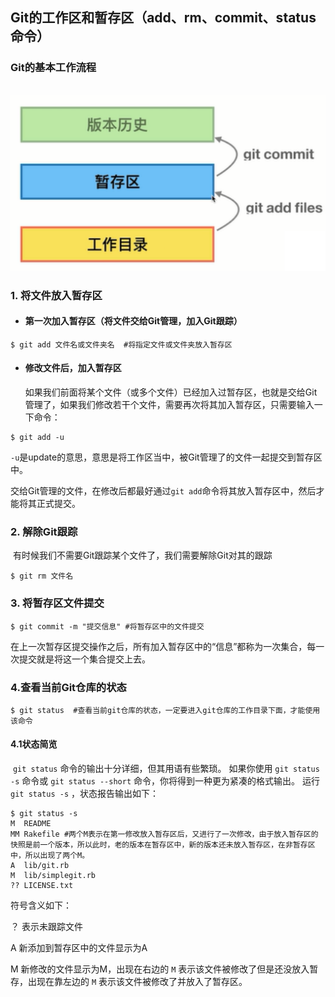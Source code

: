 ## Git的工作区和暂存区（add、rm、commit、status命令）

### Git的基本工作流程

​	![](../images/8.png)



### 1. 将文件放入暂存区

- #### 第一次加入暂存区（将文件交给Git管理，加入Git跟踪）

```shell
$ git add 文件名或文件夹名  #将指定文件或文件夹放入暂存区
```

- #### 修改文件后，加入暂存区

  如果我们前面将某个文件（或多个文件）已经加入过暂存区，也就是交给Git管理了，如果我们修改若干个文件，需要再次将其加入暂存区，只需要输入一下命令：

```shell
$ git add -u
```

​	`-u`是update的意思，意思是将工作区当中，被Git管理了的文件一起提交到暂存区中。

​	交给Git管理的文件，在修改后都最好通过`git add`命令将其放入暂存区中，然后才能将其正式提交。

### 2. 解除Git跟踪

​	有时候我们不需要Git跟踪某个文件了，我们需要解除Git对其的跟踪

```shell
$ git rm 文件名
```



### 3. 将暂存区文件提交

```shell
$ git commit -m "提交信息" #将暂存区中的文件提交
```

​	在上一次暂存区提交操作之后，所有加入暂存区中的“信息”都称为一次集合，每一次提交就是将这一个集合提交上去。

### 4.查看当前Git仓库的状态

```shell
$ git status  #查看当前git仓库的状态，一定要进入git仓库的工作目录下面，才能使用该命令
```

#### 	4.1状态简览

​	`git status` 命令的输出十分详细，但其用语有些繁琐。 如果你使用 `git status -s` 命令或 `git status --short` 命令，你将得到一种更为紧凑的格式输出。 运行 `git status -s` ，状态报告输出如下：

```shell
$ git status -s
M  README
MM Rakefile #两个M表示在第一修改放入暂存区后，又进行了一次修改，由于放入暂存区的快照是前一个版本，所以此时，老的版本在暂存区中，新的版本还未放入暂存区，在非暂存区中，所以出现了两个M。
A  lib/git.rb
M  lib/simplegit.rb
?? LICENSE.txt
```

符号含义如下：

？  表示未跟踪文件

A  新添加到暂存区中的文件显示为A

M  新修改的文件显示为M，出现在右边的 `M` 表示该文件被修改了但是还没放入暂存，出现在靠左边的 `M` 表示该文件被修改了并放入了暂存区。